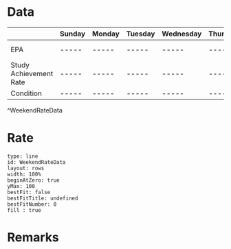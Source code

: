 # Data

|       | Sunday | Monday | Tuesday | Wednesday | Thursday | Friday | Saturday |
| ----- | ----- | ----- | ----- | ----- | ----- | ----- | ----- |
| EPA | ----- | ----- | ----- | ----- | ----- | ----- | ----- |
| Study Achievement Rate | ----- | ----- | ----- | ----- | ----- | ----- | ----- |
| Condition | ----- | ----- | ----- | ----- | ----- | 50 | ----- |
^WeekendRateData


# Rate
```chart
type: line
id: WeekendRateData
layout: rows
width: 100%
beginAtZero: true
yMax: 100
bestFit: false
bestFitTitle: undefined
bestFitNumber: 0
fill : true
```


# Remarks